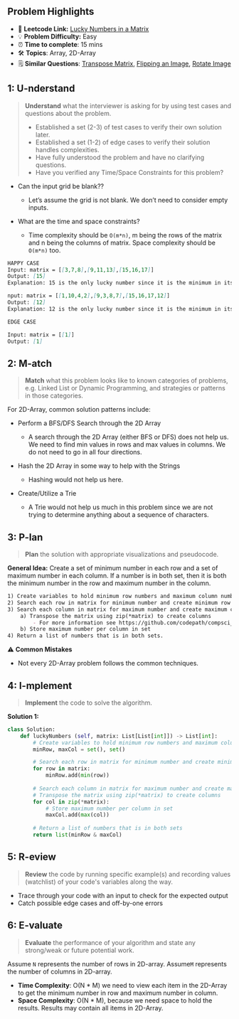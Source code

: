 ## Problem Highlights

* 🔗 **Leetcode Link:** [Lucky Numbers in a Matrix](https://leetcode.com/problems/lucky-numbers-in-a-matrix/)
* 💡 **Problem Difficulty:** Easy
* ⏰ **Time to complete**: 15 mins
* 🛠️ **Topics**: Array, 2D-Array
* 🗒️ **Similar Questions**: [Transpose Matrix](https://leetcode.com/problems/transpose-matrix/), [Flipping an Image](https://leetcode.com/problems/flipping-an-image/), [Rotate Image](https://leetcode.com/problems/Rotate-Image/)
    
## 1: U-nderstand
 
> **Understand** what the interviewer is asking for by using test cases and questions about the problem.
> 
> - Established a set (2-3) of test cases to verify their own solution later.
> - Established a set (1-2) of edge cases to verify their solution handles complexities.
> - Have fully understood the problem and have no clarifying questions.
> - Have you verified any Time/Space Constraints for this problem?

- Can the input grid be blank??
    - Let’s assume the grid is not blank. We don’t need to consider empty inputs.

- What are the time and space constraints?
    - Time complexity should be `O(m*n)`, m being the rows of the matrix and n being the columns of matrix. Space complexity should be `O(m*n)` too.

```markdown
HAPPY CASE
Input: matrix = [[3,7,8],[9,11,13],[15,16,17]]
Output: [15]
Explanation: 15 is the only lucky number since it is the minimum in its row and the maximum in its column.

nput: matrix = [[1,10,4,2],[9,3,8,7],[15,16,17,12]]
Output: [12]
Explanation: 12 is the only lucky number since it is the minimum in its row and the maximum in its column.

EDGE CASE

Input: matrix = [[1]]
Output: [1]
```   
    
## 2: M-atch

> **Match** what this problem looks like to known categories of problems, e.g. Linked List or Dynamic Programming, and strategies or patterns in those categories.

For 2D-Array, common solution patterns include:

- Perform a BFS/DFS Search through the 2D Array
    - A search through the 2D Array (either BFS or DFS) does not help us. We need to find min values in rows and max values in columns. We do not need to go in all four directions.

- Hash the 2D Array in some way to help with the Strings
    - Hashing would not help us here.

- Create/Utilize a Trie
    - A Trie would not help us much in this problem since we are not trying to determine anything about a sequence of characters.

## 3: P-lan

> **Plan** the solution with appropriate visualizations and pseudocode.

**General Idea:** Create a set of minimum number in each row and a set of maximum number in each column. If a number is in both set, then it is both the minimum number in the row and maximum number in the column.

```markdown
1) Create variables to hold minimum row numbers and maximum column numbers.
2) Search each row in matrix for minimum number and create minimum row numbers set
3) Search each column in matrix for maximum number and create maximum column numbers set
    a) Transpose the matrix using zip(*matrix) to create columns
        - For more information see https://github.com/codepath/compsci_guides/wiki/Transpose-Matrix
    b) Store maximum number per column in set
4) Return a list of numbers that is in both sets. 
```

⚠️ **Common Mistakes**
* Not every 2D-Array problem follows the common techniques.

## 4: I-mplement

> **Implement** the code to solve the algorithm.

**Solution 1:**

```python
class Solution:
    def luckyNumbers (self, matrix: List[List[int]]) -> List[int]:
        # Create variables to hold minimum row numbers and maximum column numbers
        minRow, maxCol = set(), set()

        # Search each row in matrix for minimum number and create minimum row numbers set
        for row in matrix:
            minRow.add(min(row))
        
        # Search each column in matrix for maximum number and create maximum column numbers set
        # Transpose the matrix using zip(*matrix) to create columns
        for col in zip(*matrix):
            # Store maximum number per column in set
            maxCol.add(max(col))
        
        # Return a list of numbers that is in both sets
        return list(minRow & maxCol)
```


## 5: R-eview

> **Review** the code by running specific example(s) and recording values (watchlist) of your code's variables along the way.

- Trace through your code with an input to check for the expected output
- Catch possible edge cases and off-by-one errors

## 6: E-valuate

> **Evaluate** the performance of your algorithm and state any strong/weak or future potential work.

Assume `N` represents the number of rows in 2D-array.
Assume`M` represents the number of columns in 2D-array.


* **Time Complexity**: O(N * M) we need to view each item in the 2D-Array to get the minimum number in row and maximum number in column. 
* **Space Complexity**: O(N * M), because we need space to hold the results. Results may contain all items in 2D-Array. 
